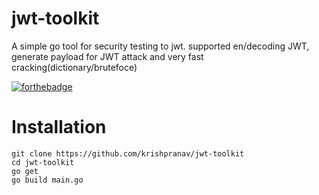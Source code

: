 # jwt-toolkit
A simple go tool for security testing to jwt. supported en/decoding JWT, generate payload for JWT attack and very fast cracking(dictionary/brutefoce)

[![forthebadge](https://forthebadge.com/images/badges/made-with-go.svg)](https://forthebadge.com)

# Installation
```
git clone https://github.com/krishpranav/jwt-toolkit
cd jwt-toolkit
go get 
go build main.go
```
